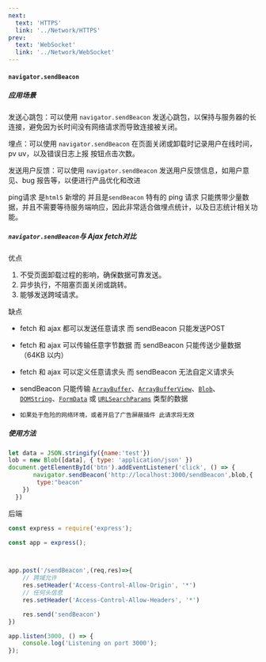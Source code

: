 ```yaml
---
next:
  text: 'HTTPS'
  link: '../Network/HTTPS'
prev:
  text: 'WebSocket'
  link: '../Network/WebSocket'
---
```

#### `navigator.sendBeacon`

##### 应用场景

发送心跳包：可以使用 `navigator.sendBeacon` 发送心跳包，以保持与服务器的长连接，避免因为长时间没有网络请求而导致连接被关闭。

埋点：可以使用 `navigator.sendBeacon` 在页面关闭或卸载时记录用户在线时间，pv uv，以及错误日志上报 按钮点击次数。

发送用户反馈：可以使用 `navigator.sendBeacon` 发送用户反馈信息，如用户意见、bug 报告等，以便进行产品优化和改进

ping请求 是`html5` 新增的 并且是`sendBeacon` 特有的 ping 请求 只能携带少量数据，并且不需要等待服务端响应，因此非常适合做埋点统计，以及日志统计相关功能。

##### `navigator.sendBeacon`与 Ajax fetch对比

优点

1. 不受页面卸载过程的影响，确保数据可靠发送。
2. 异步执行，不阻塞页面关闭或跳转。
3. 能够发送跨域请求。

缺点

- fetch 和 ajax 都可以发送任意请求 而 sendBeacon 只能发送POST

- fetch 和 ajax 可以传输任意字节数据 而 sendBeacon 只能传送少量数据（64KB 以内）

- fetch 和 ajax 可以定义任意请求头 而 sendBeacon 无法自定义请求头

- sendBeacon 只能传输 [`ArrayBuffer`](https://link.juejin.cn/?target=https%3A%2F%2Fdeveloper.mozilla.org%2Fzh-CN%2Fdocs%2FWeb%2FJavaScript%2FReference%2FGlobal_Objects%2FArrayBuffer)、[`ArrayBufferView`](https://link.juejin.cn/?target=https%3A%2F%2Fdeveloper.mozilla.org%2Fzh-CN%2Fdocs%2FWeb%2FJavaScript%2FReference%2FGlobal_Objects%2FTypedArray)、[`Blob`](https://link.juejin.cn/?target=https%3A%2F%2Fdeveloper.mozilla.org%2Fzh-CN%2Fdocs%2FWeb%2FAPI%2FBlob)、[`DOMString`](https://link.juejin.cn/?target=https%3A%2F%2Fdeveloper.mozilla.org%2Fzh-CN%2Fdocs%2FWeb%2FJavaScript%2FReference%2FGlobal_Objects%2FString)、[`FormData`](https://link.juejin.cn/?target=https%3A%2F%2Fdeveloper.mozilla.org%2Fzh-CN%2Fdocs%2FWeb%2FAPI%2FFormData) 或 [`URLSearchParams`](https://link.juejin.cn/?target=https%3A%2F%2Fdeveloper.mozilla.org%2Fzh-CN%2Fdocs%2FWeb%2FAPI%2FURLSearchParams) 类型的数据

- `如果处于危险的网络环境，或者开启了广告屏蔽插件 此请求将无效`

##### 使用方法

```js
let data = JSON.stringify({name:'test'})
lob = new Blob([data], { type: 'application/json' })
document.getElementById('btn').addEventListener('click', () => {
       navigator.sendBeacon('http://localhost:3000/sendBeacon',blob,{
        type:"beacon"
    })
  })

```

后端

```ts
const express = require('express');

const app = express();



app.post('/sendBeacon',(req,res)=>{
    // 跨域允许
    res.setHeader('Access-Control-Allow-Origin', '*')
    // 任何头信息
    res.setHeader('Access-Control-Allow-Headers', '*')

    res.send('sendBeacon')
})

app.listen(3000, () => {
    console.log('Listening on port 3000');
});
```

